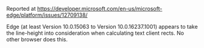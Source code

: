 Reported at https://developer.microsoft.com/en-us/microsoft-edge/platform/issues/12709138/

Edge (at least Version 10.0.15063 to Version 10.0.16237.1001) appears to take the line-height into consideration when calculating text client rects. No other browser does this.
